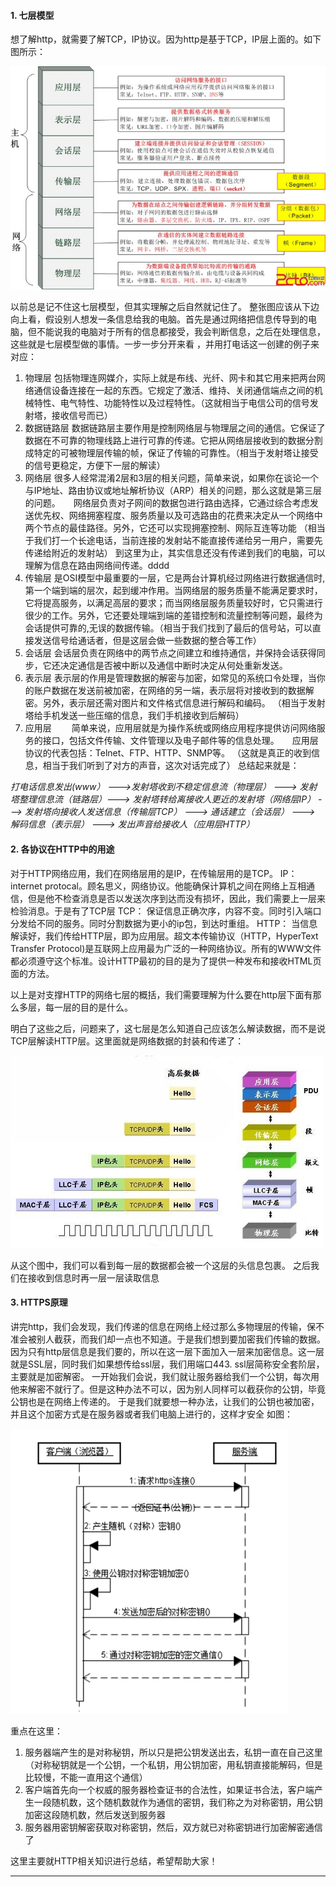 #### 1. 七层模型
想了解http，就需要了解TCP，IP协议。因为http是基于TCP，IP层上面的。如下图所示：

![clipboard.png](images/osi7.png)

以前总是记不住这七层模型，但其实理解之后自然就记住了。
整张图应该从下边向上看，假设别人想发一条信息给我的电脑。首先是通过网络把信息传导到的电脑，但不能说我的电脑对于所有的信息都接受，我会判断信息，之后在处理信息，这些就是七层模型做的事情。一步一步分开来看 ，并用打电话这一创建的例子来对应：
1. 物理层 包括物理连网媒介，实际上就是布线、光纤、网卡和其它用来把两台网络通信设备连接在一起的东西。它规定了激活、维持、关闭通信端点之间的机械特性、电气特性、功能特性以及过程特性。（这就相当于电信公司的信号发射塔，接收信号而已）
2. 数据链路层 数据链路层主要作用是控制网络层与物理层之间的通信。它保证了数据在不可靠的物理线路上进行可靠的传递。它把从网络层接收到的数据分割成特定的可被物理层传输的帧，保证了传输的可靠性。（相当于发射塔让接受的信号更稳定，方便下一层的解读）
3. 网络层 很多人经常混淆2层和3层的相关问题，简单来说，如果你在谈论一个与IP地址、路由协议或地址解析协议（ARP）相关的问题，那么这就是第三层的问题。　　网络层负责对子网间的数据包进行路由选择，它通过综合考虑发送优先权、网络拥塞程度、服务质量以及可选路由的花费来决定从一个网络中两个节点的最佳路径。另外，它还可以实现拥塞控制、网际互连等功能 （相当于我们打一个长途电话，当前连接的发射站不能直接传递给另一用户，需要先传递给附近的发射站）
    到这里为止，其实信息还没有传递到我们的电脑，可以理解为信息在路由网络间传递。dddd
4. 传输层 是OSI模型中最重要的一层，它是两台计算机经过网络进行数据通信时,第一个端到端的层次，起到缓冲作用。当网络层的服务质量不能满足要求时，它将提高服务，以满足高层的要求；而当网络层服务质量较好时，它只需进行很少的工作。另外，它还要处理端到端的差错控制和流量控制等问题，最终为会话提供可靠的,无误的数据传输。（相当于我们找到了最后的信号站，可以直接发送信号给通话者，但是这层会做一些数据的整合等工作）
5. 会话层 会话层负责在网络中的两节点之间建立和维持通信，并保持会话获得同步，它还决定通信是否被中断以及通信中断时决定从何处重新发送。
6. 表示层 表示层的作用是管理数据的解密与加密，如常见的系统口令处理，当你的账户数据在发送前被加密，在网络的另一端，表示层将对接收到的数据解密。另外，表示层还需对图片和文件格式信息进行解码和编码。 （相当于发射塔给手机发送一些压缩的信息，我们手机接收到后解码）
7. 应用层 　　简单来说，应用层就是为操作系统或网络应用程序提供访问网络服务的接口，包括文件传输、文件管理以及电子邮件等的信息处理。　　应用层协议的代表包括：Telnet、FTP、HTTP、SNMP等。 （这就是真正的收到信息，相当于我们听到了对方的声音，这次对话完成了）
总结起来就是：

*打电话信息发出(www） --->发射塔收到不稳定信息流（物理层） ---> 发射塔整理信息流（链路层）---> 发射塔转给离接收人更近的发射塔（网络层IP） ---> 发射塔向接收人发送信息（传输层TCP） ---> 通话建立（会话层） ---> 解码信息（表示层） ---> 发出声音给接收人（应用层HTTP）*

#### 2. 各协议在HTTP中的用途
对于HTTP网络应用，我们在网络层用的是IP，在传输层用的是TCP。
IP： internet protocal。顾名思义，网络协议。他能确保计算机之间在网络上互相通信，但是他不检查消息是否以发送次序到达而没有损坏，因此，我们需要上一层来检验消息。于是有了TCP层
TCP： 保证信息正确次序，内容不变。同时引入端口分发给不同的服务。同时分割数据为更小的ip包，到达时重组。
HTTP： 当信息解读好，我们传给HTTP层，即为应用层。超文本传输协议（HTTP，HyperText Transfer Protocol)是互联网上应用最为广泛的一种网络协议。所有的WWW文件都必须遵守这个标准。设计HTTP最初的目的是为了提供一种发布和接收HTML页面的方法。

以上是对支撑HTTP的网络七层的概括，我们需要理解为什么要在http层下面有那么多层，每一层的目的是什么。

明白了这些之后，问题来了，这七层是怎么知道自己应该怎么解读数据，而不是说TCP层解读HTTP层。这里面就是网络数据的封装和传递了：

![clipboard.png](images/osiHeader.png)

从这个图中，我们可以看到每一层的数据都会被一个这层的头信息包裹。
之后我们在接收到信息时再一层一层读取信息

#### 3. HTTPS原理
讲完http，我们会发现，我们传递的信息在网络上经过那么多物理层的传输，保不准会被别人截获，而我们却一点也不知道。于是我们想到要加密我们传输的数据。因为只有http层信息是我们要的，所以在这一层下面加入一层来加密信息。这一层就是SSL层，同时我们如果想传给ssl层，我们用端口443.
ssl层简称安全套阶层，主要就是加密解密。
一开始我们会说，我们就让服务器给我们一个公钥，每次用他来解密不就行了。但是这种办法不可以，因为别人同样可以截获你的公钥，毕竟公钥也是在网络上传递的。
于是我们就要想一种办法，让我们的公钥也被加密，并且这个加密方式是在服务器或者我们电脑上进行的，这样才安全
如图：

![clipboard.png](images/HTTPSEncrypt.png)


重点在这里：
1. 服务器端产生的是对称秘钥，所以只是把公钥发送出去，私钥一直在自己这里 （对称秘钥就是一个公钥，一个私钥，用公钥加密，用私钥直接能解码，但是比较慢，不能一直用这个通信）
2. 客户端首先向一个权威的服务器检查证书的合法性，如果证书合法，客户端产生一段随机数，这个随机数就作为通信的密钥，我们称之为对称密钥，用公钥加密这段随机数，然后发送到服务器
3. 服务器用密钥解密获取对称密钥，然后，双方就已对称密钥进行加密解密通信了

这里主要就HTTP相关知识进行总结，希望帮助大家！

------------------------------------------